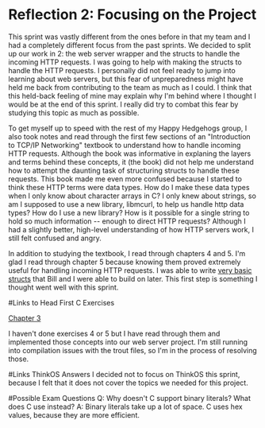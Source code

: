 # Reflection 2: Focusing on the Project

This sprint was vastly different from the ones before in that my team and I had a completely different focus from the past sprints. We decided to split up our work in 2: the web server wrapper and the structs to handle the incoming HTTP requests. I was going to help with making the structs to handle the HTTP requests. I personally did not feel ready to jump into learning about web servers, but this fear of unpreparedness might have held me back from contributing to the team as much as I could. I think that this held-back feeling of mine may explain why I'm behind where I thought I would be at the end of this sprint. I really did try to combat this fear by studying this topic as much as possible. 

To get myself up to speed with the rest of my Happy Hedgehogs group, I also took notes and read through the first few sections of an "Introduction to TCP/IP Networking" textbook to understand how to handle incoming HTTP requests. Although the book was informative in explaning the layers and terms behind these concepts, it (the book) did not help me understand how to attempt the daunting task of structuring structs to handle these requests. This book made me even more confused because I started to think these HTTP terms were data types. How do I make these data types when I only know about character arrays in C? I only knew about strings, so am I supposed to use a new library, libmcurl, to help us handle http data types? How do I use a new library? How is it possible for a single string to hold so much information -- enough to direct HTTP requests? Although I had a slightly better, high-level understanding of how HTTP servers work, I still felt confused and angry. 

In addition to studying the textbook, I read through chapters 4 and 5. I'm glad I read through chapter 5 because knowing them proved extremely useful for handling incoming HTTP requests. I was able to write [very basic structs](https://github.com/kuannie1/SoftSysHappyHedgehogs/commit/c8fc3f25b199635afe6d02f23abf31e3807d5b09) that Bill and I were able to build on later. This first step is something I thought went well with this sprint. 

#Links to Head First C Exercises
<!-- [Chapter 1 - It turns out I didn't finish this last time](https://github.com/kuannie1/ExercisesInC/tree/master/exercises/ex01) -->
[Chapter 3](https://github.com/kuannie1/ExercisesInC/tree/master/exercises/ex03)

I haven't done exercises 4 or 5 but I have read through them and implemented those concepts into our web server project. I'm still running into compilation issues with the trout files, so I'm in the process of resolving those.

#Links ThinkOS Answers
I decided not to focus on ThinkOS this sprint, because I felt that it does not cover the topics we needed for this project. 

#Possible Exam Questions
Q: Why doesn't C support binary literals? What does C use instead?
A: Binary literals take up a lot of space. C uses hex values, because they are more efficient. 